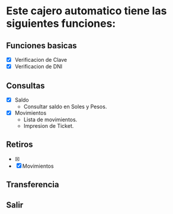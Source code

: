# Este cajero automatico tiene las siguientes funciones:

## Funciones basicas
- [x] Verificacion de Clave
- [x] Verificacion de DNI

## Consultas
- [x] Saldo
  * Consultar saldo en Soles y Pesos.
- [x] Movimientos
  * Lista de movimientos.
  * Impresion de Ticket.
## Retiros
- [x] 
- [x] Movimientos

## Transferencia

## Salir
